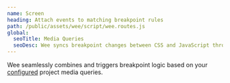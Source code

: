 ```yaml
---
name: Screen
heading: Attach events to matching breakpoint rules
path: /public/assets/wee/script/wee.routes.js
global:
  seoTitle: Media Queries
  seoDesc: Wee syncs breakpoint changes between CSS and JavaScript through a simple numeric system.
---
```


Wee seamlessly combines and triggers breakpoint logic based on your [configured](https://www.weepower.com/start/compiling#project-json) project media queries.